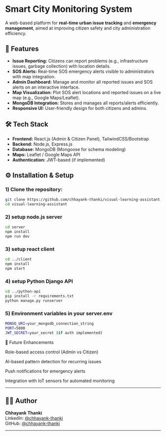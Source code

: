 # Smart City Monitoring System

A web-based platform for **real-time urban issue tracking** and **emergency management**, aimed at improving citizen safety and city administration efficiency.

## 🚀 Features

- **Issue Reporting:** Citizens can report problems (e.g., infrastructure issues, garbage collection) with location details.
- **SOS Alerts:** Real-time SOS emergency alerts visible to administrators with map integration.
- **Admin Dashboard:** Manage and monitor all reported issues and SOS alerts on an interactive interface.
- **Map Visualization:** Plot SOS alert locations and reported issues on a live map (e.g., Google Maps/Leaflet).
- **MongoDB Integration:** Stores and manages all reports/alerts efficiently.
- **Responsive UI:** User-friendly design for both citizens and admins.

## 🛠 Tech Stack

- **Frontend:** React.js (Admin & Citizen Panel), TailwindCSS/Bootstrap
- **Backend:** Node.js, Express.js
- **Database:** MongoDB (Mongoose for schema modeling)
- **Maps:** Leaflet / Google Maps API
- **Authentication:** JWT-based (if implemented)



## ⚙️ Installation & Setup

### 1) Clone the repository:
```bash
git clone https://github.com/chhayank-thanki/visual-learning-assistant.git
cd visual-learning-assistant

```

### 2) setup node.js server
```bash
cd server
npm install
npm run dev
```

### 3) setup react client
```bash
cd ../client
npm install
npm start
```

### 4) setup Python Django API
```bash
cd ../python-api
pip install -r requirements.txt
python manage.py runserver
```

### 5) Environment variables in your server.env
```bash
MONGO_URI=your_mongodb_connection_string
PORT=5000
JWT_SECRET=your_secret (if auth implemented)
```

🌟 Future Enhancements

Role-based access control (Admin vs Citizen)

AI-based pattern detection for recurring issues

Push notifications for emergency alerts

Integration with IoT sensors for automated monitoring


---

## 🙋‍♂️ Author

**Chhayank Thanki**  
LinkedIn: [@chhayank-thanki](https://www.linkedin.com/in/chhayank-thanki/)  
GitHub: [@chhayank-thanki](https://github.com/chhayank-thanki)

---
